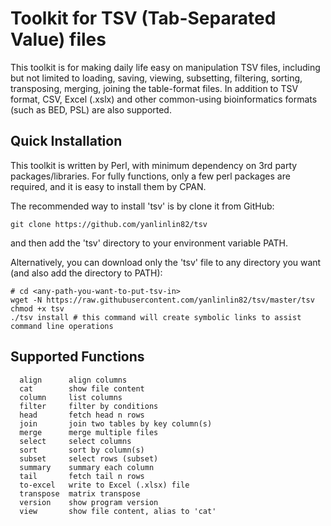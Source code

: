# Toolkit for TSV (Tab-Separated Value) files

This toolkit is for making daily life easy on manipulation TSV files, including but not limited to loading, saving, viewing, subsetting, filtering, sorting, transposing, merging, joining the table-format files. In addition to TSV format, CSV, Excel (.xslx) and other common-using bioinformatics formats (such as BED, PSL) are also supported.

## Quick Installation

This toolkit is written by Perl, with minimum dependency on 3rd party packages/libraries. For fully functions, only a few perl packages are required, and it is easy to install them by CPAN.

The recommended way to install 'tsv' is by clone it from GitHub:

```
git clone https://github.com/yanlinlin82/tsv
```

and then add the 'tsv' directory to your environment variable PATH.

Alternatively, you can download only the 'tsv' file to any directory you want (and also add the directory to PATH):

```
# cd <any-path-you-want-to-put-tsv-in>
wget -N https://raw.githubusercontent.com/yanlinlin82/tsv/master/tsv
chmod +x tsv
./tsv install # this command will create symbolic links to assist command line operations
```

## Supported Functions

```
  align      align columns
  cat        show file content
  column     list columns
  filter     filter by conditions
  head       fetch head n rows
  join       join two tables by key column(s)
  merge      merge multiple files
  select     select columns
  sort       sort by column(s)
  subset     select rows (subset)
  summary    summary each column
  tail       fetch tail n rows
  to-excel   write to Excel (.xlsx) file
  transpose  matrix transpose
  version    show program version
  view       show file content, alias to 'cat'
```
